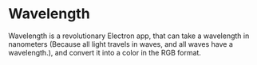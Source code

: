 # Wavelength

Wavelength is a revolutionary Electron app, that can take a wavelength in nanometers (Because all light travels in waves, and all waves have a wavelength.), and convert it into a color in the RGB format.
